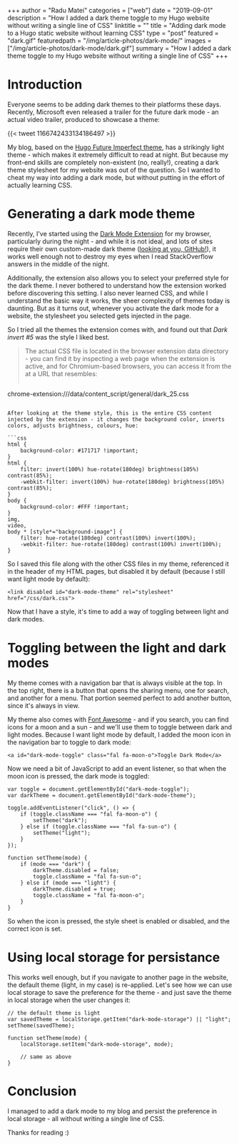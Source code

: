 +++
author = "Radu Matei"
categories = ["web"]
date = "2019-09-01"
description = "How I added a dark theme toggle to my Hugo website without writing a single line of CSS"
linktitle = ""
title = "Adding dark mode to a Hugo static website without learning CSS"
type = "post"
featured = "dark.gif"
featuredpath = "/img/article-photos/dark-mode/"
images = ["/img/article-photos/dark-mode/dark.gif"]
summary = "How I added a dark theme toggle to my Hugo website without writing a single line of CSS"
+++

# Introduction

Everyone seems to be adding dark themes to their platforms these days. Recently, Microsoft even released a trailer for the future dark mode - an actual video trailer, produced to showcase a theme: 

{{< tweet 1166742433134186497 >}}

My blog, based on the [Hugo Future Imperfect theme][future-imperfect], has a strikingly light theme - which makes it extremely difficult to read at night. But because my front-end skills are completely non-existent (no, really!), creating a dark theme stylesheet for my website was out of the question.
So I wanted to cheat my way into adding a dark mode, but without putting in the effort of actually learning CSS.

# Generating a dark mode theme

Recently, I've started using the [Dark Mode Extension][extension] for my browser, particularly during the night - and while it is not ideal, and lots of sites require their own custom-made dark theme ([looking at you, GitHub!][github-dark]), it works well enough not to destroy my eyes when I read StackOverflow answers in the middle of the night.

Additionally, the extension also allows you to select your preferred style for the dark theme. I never bothered to understand how the extension worked before discovering this setting. I also never learned CSS, and while I understand the basic way it works, the sheer complexity of themes today is daunting. But as it turns out, whenever you activate the dark mode for a website, the stylesheet you selected gets injected in the page.

So I tried all the themes the extension comes with, and found out that _Dark invert #5_ was the style I liked best.

> The actual CSS file is located in the browser extension data directory - you can find it by inspecting a web page when the extension is active, and for Chromium-based browsers, you can access it from the at a URL that resembles:
>```bash
chrome-extension://<some-generated-directory>/data/content_script/general/dark_25.css
```

After looking at the theme style, this is the entire CSS content injected by the extension - it changes the background color, inverts colors, adjusts brightness, colours, hue:

```css
html {
    background-color: #171717 !important;
}
html {
    filter: invert(100%) hue-rotate(180deg) brightness(105%) contrast(85%);
    -webkit-filter: invert(100%) hue-rotate(180deg) brightness(105%) contrast(85%);
}
body {
    background-color: #FFF !important;
}
img,
video,
body * [style*="background-image"] {
    filter: hue-rotate(180deg) contrast(100%) invert(100%);
    -webkit-filter: hue-rotate(180deg) contrast(100%) invert(100%);
}
```

So I saved this file along with the other CSS files in my theme, referenced it in the header of my HTML pages, but disabled it by default (because I still want light mode by default):

```
<link disabled id="dark-mode-theme" rel="stylesheet" href="/css/dark.css">
```

Now that I have a style, it's time to add a way of toggling between light and dark modes.

# Toggling between the light and dark modes

My theme comes with a navigation bar that is always visible at the top. In the top right, there is a button that opens the sharing menu, one for search, and another for a menu. That portion seemed perfect to add another button, since it's always in view.

My theme also comes with [Font Awesome][font-awesome] - and if you search, you can find icons for a moon and a sun - and we'll use them to toggle between dark and light modes. Because I want light mode by default, I added the moon icon in the navigation bar to toggle to dark mode:

```
<a id="dark-mode-toggle" class="fal fa-moon-o">Toggle Dark Mode</a>
```

Now we need a bit of JavaScript to add an event listener, so that when the moon icon is pressed, the dark mode is toggled:

```
var toggle = document.getElementById("dark-mode-toggle");
var darkTheme = document.getElementById("dark-mode-theme");

toggle.addEventListener("click", () => {
    if (toggle.className === "fal fa-moon-o") {
        setTheme("dark");
    } else if (toggle.className === "fal fa-sun-o") {
        setTheme("light");
    }
});

function setTheme(mode) {
    if (mode === "dark") {
        darkTheme.disabled = false;
        toggle.className = "fal fa-sun-o";
    } else if (mode === "light") {
        darkTheme.disabled = true;
        toggle.className = "fal fa-moon-o";
    }
}
```

So when the icon is pressed, the style sheet is enabled or disabled, and the correct icon is set.

# Using local storage for persistance

This works well enough, but if you navigate to another page in the website, the default theme (light, in my case) is re-applied. Let's see how we can use local storage to save the preference for the theme - and just save the theme in local storage when the user changes it:

```
// the default theme is light
var savedTheme = localStorage.getItem("dark-mode-storage") || "light";
setTheme(savedTheme);

function setTheme(mode) {
    localStorage.setItem("dark-mode-storage", mode);

    // same as above
}
```

# Conclusion

I managed to add a dark mode to my blog and persist the preference in local storage - all without writing a single line of CSS.

Thanks for reading :)

[future-imperfect]: https://themes.gohugo.io/future-imperfect/
[extension]: https://mybrowseraddon.com/dark-mode.html
[github-dark]: https://github.com/StylishThemes/Github-Dark
[font-awesome]: https://fontawesome.com/